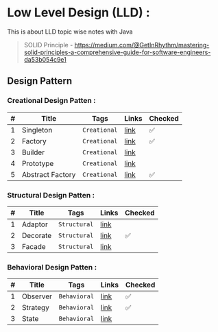 # Low Level Design (LLD) :
This is about LLD topic wise notes with Java

> SOLID Principle - https://medium.com/@GetInRhythm/mastering-solid-principles-a-comprehensive-guide-for-software-engineers-da53b054c9e1

## Design Pattern
### Creational Design Patten :
| # | Title | Tags | Links | Checked
|---| ----- | --------| --------| ---- |
|1|Singleton| `Creational`| [link](./Creational/Singleton_Pattern/)| ✅
|2|Factory| `Creational`| [link](./Creational/Factory_Pattern/)| ✅
|3|Builder| `Creational`| [link](./Creational/Builder_Pattern/)|
|4|Prototype| `Creational`| [link](./Creational/Prototype_Pattern/)|
|5|Abstract Factory| `Creational`| [link](./Creational/Abstract_Factory_Pattern/)| ✅

### Structural Design Patten :
| # | Title | Tags | Links | Checked
|---| ----- | --------| --------| ---- |
|1|Adaptor| `Structural`| [link]()| 
|2|Decorate| `Structural`| [link](./Structural/Decorate/)| ✅
|3|Facade| `Structural`| [link]()|

### Behavioral Design Patten :
| # | Title | Tags | Links | Checked
|---| ----- | --------| --------| ---- |
|1|Observer| `Behavioral`| [link](./Behavioral/ObserverPattern/)| ✅
|2|Strategy| `Behavioral`| [link](./Behavioral/StrategyPattern/)| ✅
|3|State| `Behavioral`| [link]()|



